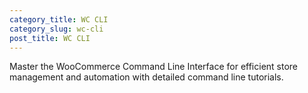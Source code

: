 ```yaml
---
category_title: WC CLI
category_slug: wc-cli
post_title: WC CLI
---
```


Master the WooCommerce Command Line Interface for efficient store management and automation with detailed command line tutorials.
